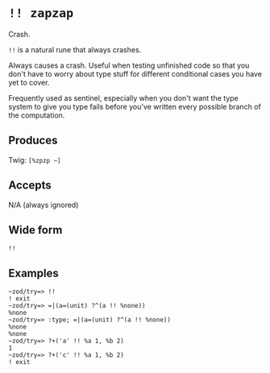 `!! zapzap`
====

Crash.

`!!` is a natural rune that always crashes.

Always causes a crash. Useful when testing unfinished code so that you don't
have to worry about type stuff for different conditional cases you have yet to
cover.

Frequently used as sentinel, especially when you don't want the type system to give you type fails before you've written every possible branch of the computation.

Produces
--------

Twig: `[%zpzp ~]`

Accepts
-------

N/A (always ignored)

Wide form
---------

    !!

Examples
--------

    ~zod/try=> !!
    ! exit
    ~zod/try=> =|(a=(unit) ?^(a !! %none))
    %none
    ~zod/try=> :type; =|(a=(unit) ?^(a !! %none))
    %none
    %none
    ~zod/try=> ?+('a' !! %a 1, %b 2)
    1
    ~zod/try=> ?+('c' !! %a 1, %b 2)
    ! exit

